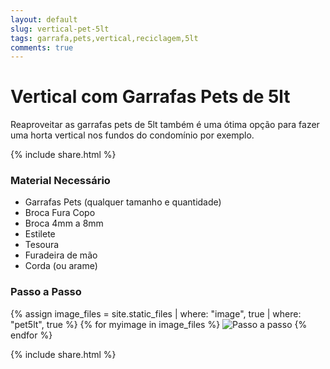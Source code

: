 ```yaml
---
layout: default
slug: vertical-pet-5lt
tags: garrafa,pets,vertical,reciclagem,5lt
comments: true
---
```

# Vertical com Garrafas Pets de 5lt

Reaproveitar as garrafas pets de 5lt também é uma ótima opção para fazer uma horta vertical nos fundos 
do condomínio por exemplo.

{% include share.html %}

### Material Necessário
- Garrafas Pets (qualquer tamanho e quantidade)
- Broca Fura Copo
- Broca 4mm a 8mm
- Estilete
- Tesoura
- Furadeira de mão
- Corda (ou arame)

### Passo a Passo

{% assign image_files = site.static_files | where: "image", true | where: "pet5lt", true  %}
{% for myimage in image_files %}
<img src="{{ site.baseurl }}/{{ myimage.path }}" alt="Passo a passo" class="img-responsive thumbnail">
{% endfor %}

{% include share.html %}